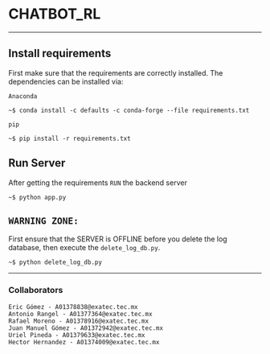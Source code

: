 # CHATBOT_RL
---
## Install requirements
First make sure that the requirements are correctly installed. The dependencies can be installed via: 

`Anaconda`

```shell
~$ conda install -c defaults -c conda-forge --file requirements.txt
```

`pip`

```shell
~$ pip install -r requirements.txt
```
## Run Server
After getting the requirements `RUN` the backend server

```shell
~$ python app.py
```
## `WARNING ZONE:`
First ensure that the SERVER is OFFLINE before you delete the log database, then execute the `delete_log_db.py`.
```shell
~$ python delete_log_db.py
```

---
### Collaborators
    Eric Gómez - A01378838@exatec.tec.mx
    Antonio Rangel - A01377364@exatec.tec.mx
    Rafael Moreno - A01378916@exatec.tec.mx
    Juan Manuel Gómez - A01372942@exatec.tec.mx
    Uriel Pineda - A01379633@exatec.tec.mx
    Hector Hernandez - A01374009@exatec.tec.mx